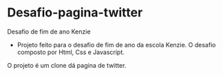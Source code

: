 # Desafio-pagina-twitter
Desafio de fim de ano Kenzie

- Projeto feito para o desafio de fim de ano da escola Kenzie.
O desafio composto por Html, Css e Javascript. 

O projeto é um clone dá pagina de twitter.



